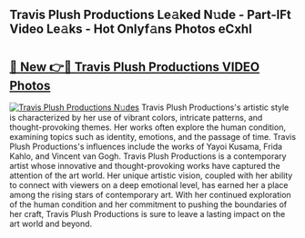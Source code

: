 ## Travis Plush Productions Le𝚊ked N𝚞de - Part-lFt Video Le𝚊ks - Hot Onlyf𝚊ns Photos eCxhl

# <h2><a href="http://ab3401.deff.icu/?id=Travis+Plush+Productions">🔗 New 👉🔴 Travis Plush Productions VIDEO Photos</a></h2>

[![Travis Plush Productions N𝚞des](https://i.imgur.com/rIISA9y.gif)](http://ab3401.deff.icu/?id=Travis+Plush+Productions)
Travis Plush Productions's artistic style is characterized by her use of vibrant colors, intricate patterns, and thought-provoking themes. Her works often explore the human condition, examining topics such as identity, emotions, and the passage of time. Travis Plush Productions's influences include the works of Yayoi Kusama, Frida Kahlo, and Vincent van Gogh. Travis Plush Productions is a contemporary artist whose innovative and thought-provoking works have captured the attention of the art world. Her unique artistic vision, coupled with her ability to connect with viewers on a deep emotional level, has earned her a place among the rising stars of contemporary art. With her continued exploration of the human condition and her commitment to pushing the boundaries of her craft, Travis Plush Productions is sure to leave a lasting impact on the art world and beyond.
